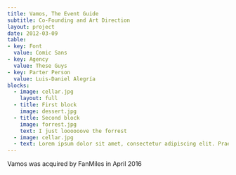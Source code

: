 ```yaml
---
title: Vamos, The Event Guide
subtitle: Co-Founding and Art Direction
layout: project
date: 2012-03-09
table:
- key: Font
  value: Comic Sans
- key: Agency
  value: These Guys
- key: Parter Person
  value: Luis-Daniel Alegría
blocks:
  - image: cellar.jpg
    layout: full
  - title: First block
    image: dessert.jpg
  - title: Second block
    image: forrest.jpg
    text: I just loooooove the forrest
  - image: cellar.jpg
  - text: Lorem ipsum dolor sit amet, consectetur adipiscing elit. Praesent commodo varius massa, quis rhoncus enim viverra vel. Fusce vehicula mi quis felis pretium vel eleifend est mattis. Pellentesque cursus scelerisque arcu, volutpat venenatis augue dictum id.
---
```


Vamos was acquired by FanMiles in April 2016